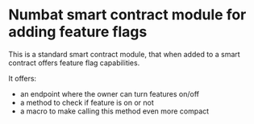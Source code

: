 # Numbat smart contract module for adding feature flags

This is a standard smart contract module, that when added to a smart contract offers feature flag capabilities.

It offers:
* an endpoint where the owner can turn features on/off
* a method to check if feature is on or not
* a macro to make calling this method even more compact
